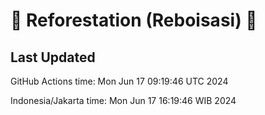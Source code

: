 
# 🌳 Reforestation (Reboisasi) 🌲

## Last Updated

GitHub Actions time: Mon Jun 17 09:19:46 UTC 2024

Indonesia/Jakarta time: Mon Jun 17 16:19:46 WIB 2024
